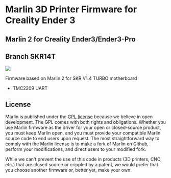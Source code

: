 # Marlin 3D Printer Firmware for Creality Ender 3

## Marlin 2  for Creality Ender3/Ender3-Pro

## Branch SKR14T
![](https://img.shields.io/badge/build-passing-success)<br>

Firmware based on Marlin 2 for SKR V1.4 TURBO motherboard<br>
* TMC2209 UART

## License

Marlin is published under the [GPL license](/LICENSE) because we believe in open development. The GPL comes with both rights and obligations. Whether you use Marlin firmware as the driver for your open or closed-source product, you must keep Marlin open, and you must provide your compatible Marlin source code to end users upon request. The most straightforward way to comply with the Marlin license is to make a fork of Marlin on Github, perform your modifications, and direct users to your modified fork.

While we can't prevent the use of this code in products (3D printers, CNC, etc.) that are closed source or crippled by a patent, we would prefer that you choose another firmware or, better yet, make your own.
